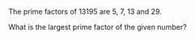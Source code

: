 The prime factors of 13195 are 5, 7, 13 and 29.

What is the largest prime factor of the given number?